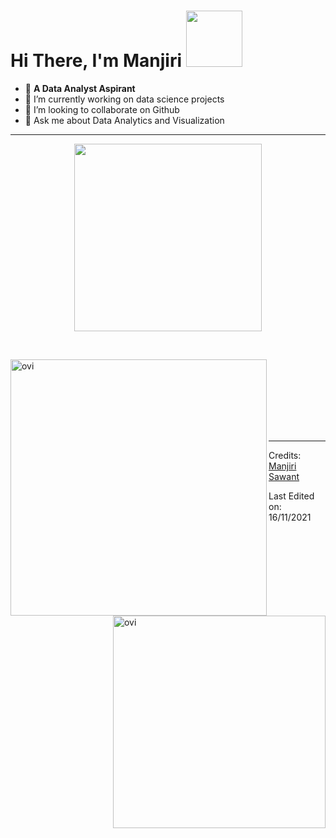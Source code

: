 
# Hi There, I'm Manjiri <img src= "https://i.pinimg.com/originals/d1/cc/b0/d1ccb027cb74358f8c5b5eff0d9c087d.gif" width="90px">



- :triangular_flag_on_post:	**A Data Analyst Aspirant** <br/>
- 🌱 I’m currently working on data science projects
- 👯 I’m looking to collaborate on Github
- 💬 Ask me about Data Analytics and Visualization





<hr>

<p align="center">
  <img src= "https://media.baamboozle.com/uploads/images/43331/1614762563_77278_gif-url.gif" height="300"/>
</p>
<br>
<p><img align="left" src="https://github-readme-stats.vercel.app/api?username=ManjiriSDS&hide=contribs,prs&count_private=True&show_icons=True&theme=radical" alt="ovi" width = "410" /></p>

<p>&nbsp;<img align="right" src="https://github-readme-stats.vercel.app/api/top-langs/?username=ManjiriSDS&layout=compact" alt="ovi" width = "340" /></p>
<br><br><br><br><br>

<hr>



Credits: [Manjiri Sawant](https://github.com/ManjiriSDS)

Last Edited on: 16/11/2021

